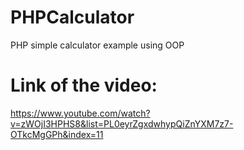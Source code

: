 # PHPCalculator
PHP simple calculator example using OOP


# Link of the video: 
https://www.youtube.com/watch?v=zWOjI3HPHS8&list=PL0eyrZgxdwhypQiZnYXM7z7-OTkcMgGPh&index=11 


